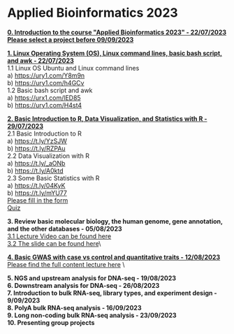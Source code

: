 # **Applied Bioinformatics 2023**

[**0. Introduction to the course "Applied Bioinformatics 2023" - 22/07/2023**](https://github.com/luuloi/AppliedBioinformatics2023/blob/56ac736b7dcb631d1b63999264e51c5f940ab0b0/Lecture0/Lecture0.pptx) \
[**Please select a project before 09/09/2023**](https://docs.google.com/spreadsheets/d/13wdcJoBUs-Uw3pWMku0huHMdTa5NOBIU1miyxDYlVw0/edit?usp=sharing)

[**1. Linux Operating System (OS), Linux command lines, basic bash script, and awk  - 22/07/2023**](https://github.com/luuloi/AppliedBioinformatics2023/tree/d19ed217da3a715642a1436a472c140ce288f975/Lecture1) \
   1.1 Linux OS Ubuntu and Linux command lines \
   a) https://ury1.com/Y8m9n \
   b) https://ury1.com/h4GCv \
   1.2 Basic bash script and awk \
   a) https://urx1.com/lED85 \
   b) https://ury1.com/H4st4 

[**2. Basic Introduction to R, Data Visualization, and Statistics with R  - 29/07/2023**](https://github.com/luuloi/AppliedBioinformatics2023/tree/d19ed217da3a715642a1436a472c140ce288f975/Lecture2) \
2.1 Basic Introduction to R \
a) https://t.ly/YzSJW \
b) https://t.ly/RZPAu \
2.2 Data Visualization with R \
a) https://t.ly/_aONb \
b) https://t.ly/A0ktd \
2.3 Some Basic Statistics with R \
a) https://t.ly/04KyK \
b) https://t.ly/mYU77 \
[Please fill in the form](https://docs.google.com/spreadsheets/d/1Ivx9iK1FTmQ3u1MH_u3lIlocKhDEss4yE8fg1yz_xo0/edit?usp=sharing) \
[Quiz](https://docs.google.com/forms/d/e/1FAIpQLSeq_nzCg52Mls9536ORNgOpU35c4k-uxgY2rnDjdCEs6pdvfg/viewform) 

**3. Review basic molecular biology, the human genome, gene annotation, and the other databases  - 05/08/2023** \
[3.1 Lecture Video can be found here](https://www.youtube.com/watch?v=j3A6jTiLlDo&list=PLXtgXP89Tyn92OdScNIYBUBI8DNCFCCN4&index=1) \
[3.2 The slide can be found here](https://github.com/luuloi/AppliedBioinformatics2023/tree/0a2300108b5cccf4c3260f199fe4c5a67c3a62d0/Lecture3)\

[**4. Basic GWAS with case vs control and quantitative traits - 12/08/2023**](https://github.com/luuloi/GWAS_Introduction_2023) \
[Please find the full content lecture here](https://github.com/luuloi/GWAS_Introduction_2023) \

**5. NGS and upstream analysis for DNA-seq - 19/08/2023** \
**6. Downstream analysis for DNA-seq - 26/08/2023** \
**7. Introduction to bulk RNA-seq, library types, and experiment design - 9/09/2023** \
**8. PolyA bulk RNA-seq analysis - 16/09/2023** \
**9. Long non-coding bulk RNA-seq analysis - 23/09/2023** \
**10. Presenting group projects**
